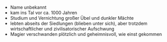 


- Name unbekannt
- kam ins Tal vor ca. 1000 Jahren  
- Studium und Vernichtung großer Übel und dunkler Mächte  
- lebten abseits der Siedlungen (blieben unter sich), aber trotzdem wirtschaftlicher und zivilisatorischer Aufschwung  
- Magier verschwanden plötzlich und geheimnisvoll, wie einst gekommen 
